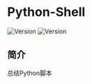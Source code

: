 # Python-Shell

![Version](https://img.shields.io/badge/version-1.0.0-blue)
![Version](https://img.shields.io/badge/Python-3.12-blue)

## 简介
总结Python脚本
